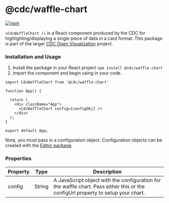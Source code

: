 # @cdc/waffle-chart

[![npm](https://img.shields.io/npm/v/@cdc/waffle-chart)](https://www.npmjs.com/package/@cdc/waffle-chart)

`<CdcWaffleChart />` is a React component produced by the CDC for highlighting/displaying a single piece of data in a card format. This package is part of the larger [CDC Open Visualization](https://github.com/CDCgov/cdc-open-viz) project.

### Installation and Usage

1. Install the package in your React project `npm install @cdc/waffle-chart`
2. Import the component and begin using in your code.

```JSX
import CdcWaffleChart from '@cdc/waffle-chart'

function App() {

  return (
    <div className="App">
      <CdcWaffleChart config={configObj} />
    </div>
  );
}

export default App;
```

Note, you must pass in a configuration object. Configuration objects can be created with the [Editor package](https://github.com/CDCgov/cdc-open-viz/tree/main/packages/editor).

### Properties

| Property | Type   | Description                                                                                                                      |
| -------- | ------ | -------------------------------------------------------------------------------------------------------------------------------- |
| config   | String | A JavaScript object with the configuration for the waffle chart. Pass either this or the configUrl property to setup your chart. |
